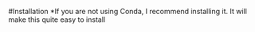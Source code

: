 #Installation
*If you are not using Conda, I recommend installing it. It will make this quite easy to install


